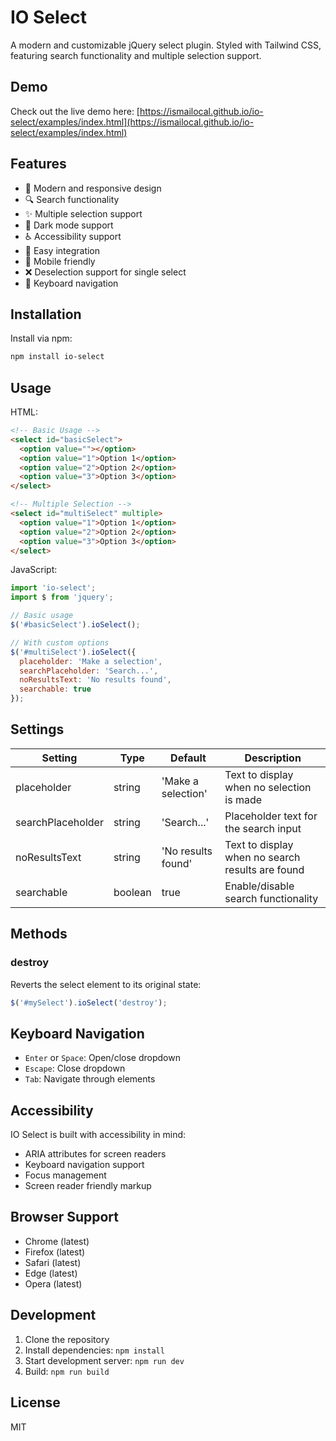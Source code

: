 # IO Select

A modern and customizable jQuery select plugin. Styled with Tailwind CSS, featuring search functionality and multiple selection support.

## Demo

Check out the live demo here: [https://ismailocal.github.io/io-select/examples/index.html](https://ismailocal.github.io/io-select/examples/index.html)

## Features

- 🎨 Modern and responsive design
- 🔍 Search functionality
- ✨ Multiple selection support
- 🌙 Dark mode support
- ♿ Accessibility support
- 🎯 Easy integration
- 📱 Mobile friendly
- ❌ Deselection support for single select
- 🔄 Keyboard navigation

## Installation

Install via npm:

```bash
npm install io-select
```

## Usage

HTML:
```html
<!-- Basic Usage -->
<select id="basicSelect">
  <option value=""></option>
  <option value="1">Option 1</option>
  <option value="2">Option 2</option>
  <option value="3">Option 3</option>
</select>

<!-- Multiple Selection -->
<select id="multiSelect" multiple>
  <option value="1">Option 1</option>
  <option value="2">Option 2</option>
  <option value="3">Option 3</option>
</select>
```

JavaScript:
```javascript
import 'io-select';
import $ from 'jquery';

// Basic usage
$('#basicSelect').ioSelect();

// With custom options
$('#multiSelect').ioSelect({
  placeholder: 'Make a selection',
  searchPlaceholder: 'Search...',
  noResultsText: 'No results found',
  searchable: true
});
```

## Settings

| Setting | Type | Default | Description |
|---------|------|---------|-------------|
| placeholder | string | 'Make a selection' | Text to display when no selection is made |
| searchPlaceholder | string | 'Search...' | Placeholder text for the search input |
| noResultsText | string | 'No results found' | Text to display when no search results are found |
| searchable | boolean | true | Enable/disable search functionality |

## Methods

### destroy
Reverts the select element to its original state:

```javascript
$('#mySelect').ioSelect('destroy');
```

## Keyboard Navigation

- `Enter` or `Space`: Open/close dropdown
- `Escape`: Close dropdown
- `Tab`: Navigate through elements

## Accessibility

IO Select is built with accessibility in mind:
- ARIA attributes for screen readers
- Keyboard navigation support
- Focus management
- Screen reader friendly markup

## Browser Support

- Chrome (latest)
- Firefox (latest)
- Safari (latest)
- Edge (latest)
- Opera (latest)

## Development

1. Clone the repository
2. Install dependencies: `npm install`
3. Start development server: `npm run dev`
4. Build: `npm run build`

## License

MIT 